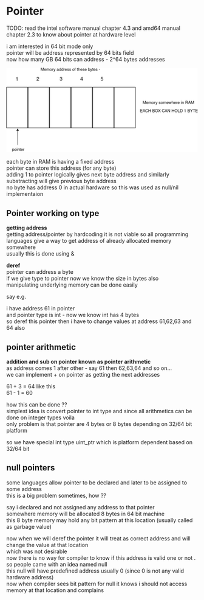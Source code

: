 # Pointer

TODO: read the intel software manual chapter 4.3 and amd64 manual chapter 2.3 to know about pointer at hardware level

i am interested in 64 bit mode only  
pointer will be address represented by 64 bits field  
now how many GB 64 bits can address - 2^64 bytes addresses

![pointer explanation](assets/pointer.png)

each byte in RAM is having a fixed address  
pointer can store this address (for any byte)  
adding 1 to pointer logically gives next byte address and similarly substracting will give previous byte address  
no byte has address 0 in actual hardware so this was used as null/nil implementaion


## Pointer working on type
**getting address**   
getting address/pointer by hardcoding it is not viable so all programming languages give a way to get address of already allocated memory somewhere  
usually this is done using &  

**deref**  
pointer can address a byte  
if we give type to pointer now we know the size in bytes also  
manipulating underlying memory can be done easily

say e.g.

i have address 61 in pointer  
and pointer type is int - now we know int has 4 bytes  
so deref this pointer then i have to change values at address 61,62,63 and 64 also  

## pointer arithmetic

**addition and sub on pointer known as pointer arithmetic**  
as address comes 1 after other - say 61 then 62,63,64 and so on...  
we can implement + on pointer as getting the next addresses  

61 + 3 = 64 like this  
61 - 1 = 60  

how this can be done ??  
simplest idea is convert pointer to int type and since all arithmetics can be done on integer types voila  
only problem is that pointer are 4 bytes or 8 bytes depending on 32/64 bit platform  

so we have special int type uint_ptr which is platform dependent based on 32/64 bit  

## null pointers

some languages allow pointer to be declared and later to be assigned to some address  
this is a big problem sometimes, how ??

say i declared and not assigned any address to that pointer  
somewhere memory will be allocated 8 bytes in 64 bit machine  
this 8 byte memory may hold any bit pattern at this location (usually called as garbage value)

now when we will deref the pointer it will treat as correct address and will change the value at that location  
which was not desirable  
now there is no way for compiler to know if this address is valid one or not .
so people came with an idea named null  
this null will have predefined address usually 0 (since 0 is not any valid hardware address)  
now when compiler sees bit pattern for null it knows i should not access memory at that location and complains   
